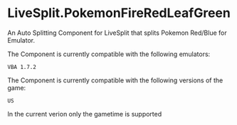LiveSplit.PokemonFireRedLeafGreen
========================

An Auto Splitting Component for LiveSplit that splits Pokemon Red/Blue for Emulator.

The Component is currently compatible with the following emulators:

    VBA 1.7.2   

The Component is currently compatible with the following versions of the game:

    US

In the current verion only the gametime is supported